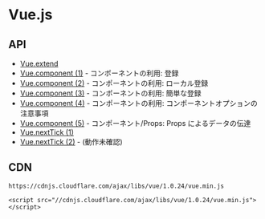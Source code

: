 # Vue.js

## API

- [Vue.extend](https://jsfiddle.net/stageclear/ek69zqs4/) 
- [Vue.component (1)](https://jsfiddle.net/stageclear/p8mdpjn4/) - コンポーネントの利用: 登録
- [Vue.component (2)](https://jsfiddle.net/stageclear/p18w6ym5/) - コンポーネントの利用: ローカル登録
- [Vue.component (3)](https://jsfiddle.net/stageclear/co3vk3nL/) - コンポーネントの利用: 簡単な登録
- [Vue.component (4)](https://jsfiddle.net/stageclear/97e82f28/) - コンポーネントの利用: コンポーネントオプションの注意事項
- [Vue.component (5)](https://jsfiddle.net/stageclear/y4jghj2f/) - コンポーネント/Props: Props によるデータの伝達
- [Vue.nextTick (1)](https://jsfiddle.net/stageclear/wvL9nvnm/)
- [Vue.nextTick (2)](https://jsfiddle.net/stageclear/noct6nn6/) - (動作未確認)



## CDN

```
https://cdnjs.cloudflare.com/ajax/libs/vue/1.0.24/vue.min.js

<script src="//cdnjs.cloudflare.com/ajax/libs/vue/1.0.24/vue.min.js"></script>
```

